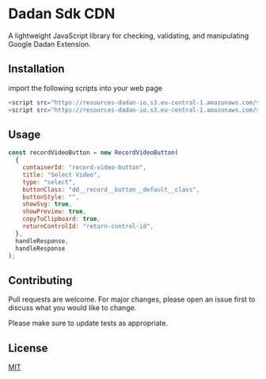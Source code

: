 # Dadan Sdk CDN

A lightweight JavaScript library for checking, validating, and manipulating Google Dadan Extension.

## Installation

import the following scripts into your web page

```bash
<script src="https://resources-dadan-io.s3.eu-central-1.amazonaws.com/sdk/dadan-extension-core.js"></script>
<script src="https://resources-dadan-io.s3.eu-central-1.amazonaws.com/sdk/dadan-extension-cdn.js"></script>
```

## Usage

```javascript
const recordVideoButton = new RecordVideoButton(
  {
    containerId: "record-video-button",
    title: "Select Video",
    type: "select",
    buttonClass: "dd__record__button__default__class",
    buttonStyle: "",
    showSvg: true,
    showPreview: true,
    copyToClipboard: true,
    returnControlId: "return-control-id",
  },
  handleResponse,
  handleResponse
);
```

## Contributing

Pull requests are welcome. For major changes, please open an issue first to discuss what you would like to change.

Please make sure to update tests as appropriate.

## License

[MIT](https://choosealicense.com/licenses/mit/)
